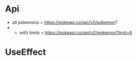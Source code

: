 # Api

- all pokemons = https://pokeapi.co/api/v2/pokemon?
- - with limits = https://pokeapi.co/api/v2/pokemon?limit=8

# UseEffect 
